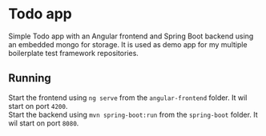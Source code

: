 # Todo app
Simple Todo app with an Angular frontend and Spring Boot backend using an embedded mongo for storage.
It is used as demo app for my multiple boilerplate test framework repositories.

## Running
Start the frontend using `ng serve` from the `angular-frontend` folder. It wil start on port `4200`.  
Start the backend using `mvn spring-boot:run` from the `spring-boot` folder. It wil start on port `8080`.  
